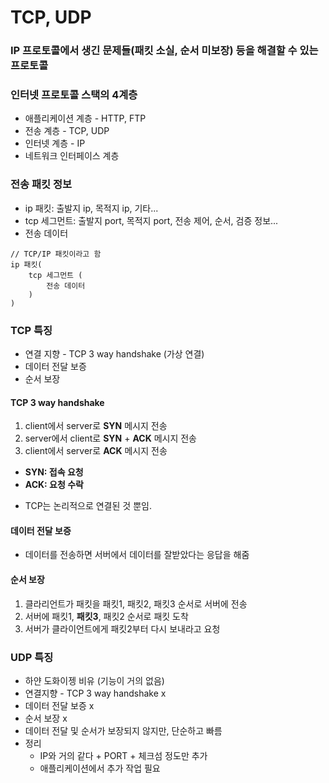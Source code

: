 # TCP, UDP

### IP 프로토콜에서 생긴 문제들(패킷 소실, 순서 미보장) 등을 해결할 수 있는 프로토콜

### 인터넷 프로토콜 스택의 4계층

- 애플리케이션 계층 - HTTP, FTP
- 전송 계층 - TCP, UDP
- 인터넷 계층 - IP
- 네트워크 인터페이스 계층

### 전송 패킷 정보

- ip 패킷: 출발지 ip, 목적지 ip, 기타...
- tcp 세그먼트: 출발지 port, 목적지 port, 전송 제어, 순서, 검증 정보...
- 전송 데이터
```
// TCP/IP 패킷이라고 함
ip 패킷(
    tcp 세그먼트 (
        전송 데이터
    )
)
```

### TCP 특징

- 연결 지향 - TCP 3 way handshake (가상 연결)
- 데이터 전달 보증
- 순서 보장

#### TCP 3 way handshake

1. client에서 server로 __SYN__ 메시지 전송
2. server에서 client로 __SYN__ + __ACK__ 메시지 전송
3. client에서 server로 __ACK__ 메시지 전송

- __SYN: 접속 요청__
- __ACK: 요청 수락__
* TCP는 논리적으로 연결된 것 뿐임.

#### 데이터 전달 보증

- 데이터를 전송하면 서버에서 데이터를 잘받았다는 응답을 해줌

#### 순서 보장

1. 클라리언트가 패킷을 패킷1, 패킷2, 패킷3 순서로 서버에 전송
2. 서버에 패킷1, __패킷3__, 패킷2 순서로 패킷 도착
3. 서버가 클라이언트에게 패킷2부터 다시 보내라고 요청

### UDP 특징

- 하얀 도화이젱 비유 (기능이 거의 없음)
- 연결지향 - TCP 3 way handshake x
- 데이터 전달 보증 x
- 순서 보장 x
- 데이터 전달 및 순서가 보장되지 않지만, 단순하고 빠름
- 정리
  - IP와 거의 같다 + PORT + 체크섬 정도만 추가
  - 애플리케이션에서 추가 작업 필요